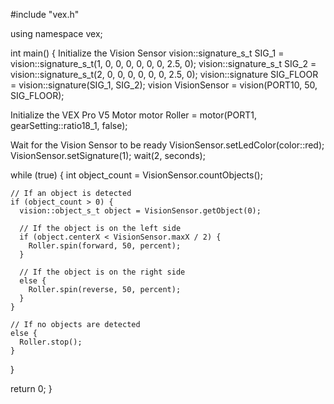 #include "vex.h"

using namespace vex;

int main() {
   Initialize the Vision Sensor
  vision::signature_s_t SIG_1 = vision::signature_s_t(1, 0, 0, 0, 0, 0, 0, 2.5, 0);
  vision::signature_s_t SIG_2 = vision::signature_s_t(2, 0, 0, 0, 0, 0, 0, 2.5, 0);
  vision::signature SIG_FLOOR = vision::signature(SIG_1, SIG_2);
  vision VisionSensor = vision(PORT10, 50, SIG_FLOOR);

   Initialize the VEX Pro V5 Motor
  motor Roller = motor(PORT1, gearSetting::ratio18_1, false);

   Wait for the Vision Sensor to be ready
  VisionSensor.setLedColor(color::red);
  VisionSensor.setSignature(1);
  wait(2, seconds);

  while (true) {
    int object_count = VisionSensor.countObjects();

    // If an object is detected
    if (object_count > 0) {
      vision::object_s_t object = VisionSensor.getObject(0);

      // If the object is on the left side
      if (object.centerX < VisionSensor.maxX / 2) {
        Roller.spin(forward, 50, percent);
      }

      // If the object is on the right side
      else {
        Roller.spin(reverse, 50, percent);
      }
    }

    // If no objects are detected
    else {
      Roller.stop();
    }
  }

  return 0;
}
